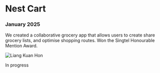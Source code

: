 <title>Hon's Luminova</title>

<div class="main">
<div class="main-wrapper">
  <div class="main-text-container">
    <h1>Nest Cart</h1>
    <h3>January 2025</h3>
    <p>
      We created a collaborative grocery app that allows users to create share grocery lists, and optimise shopping routes. Won the Singtel Honourable Mention Award.
    </p>
  </div>

  <div class="main-image-container">
    <img
      src="/images/hon-logo.png"
      alt="Liang Kuan Hon"
      class="main-image"
    />
  </div>
</div>
</div>

<div class="full-width-border"></div>

<div class="secondary-wrapper">
    <p>In progress</p>
<div>
